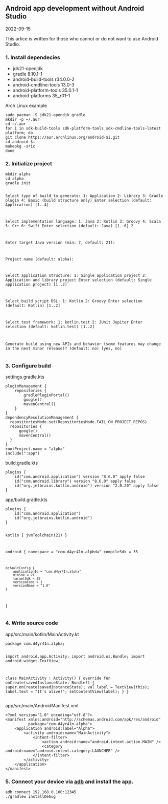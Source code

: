 <h2>Android app development without Android Studio</h2>
<time>2022-09-15</time>
<p>
This artice is written for those who cannot or do not want to use <span class="nowrap">Android Studio</span>.
</p>
<h3>1. Install dependecies</h3>
<ul>
    <li>jdk21-openjdk</li>
    <li>gradle 8.10.1-1</li>
    <li>android-build-tools r34.0.0-2</li>
    <li>android-cmdline-tools 13.0-3</li>
    <li>android-platform-tools 35.0.1-1</li>
    <li>android-platforms 35_r01-1</li>
</ul>
<p>Arch Linux example</p>
<pre><code>sudo pacman -S jdk21-opendjk gradle
mkdir -p ~/.aur
cd ~/.aur
for i in sdk-build-tools sdk-platform-tools sdk-cmdline-tools-latest platform; do
git clone https://aur.archlinux.org/android-$i.git
cd android-$i
makepkg -sric
done
</pre></code>
<h3>2. Initialize project</h3>
<pre><code>mkdir alpha
cd alpha
gradle init

Select type of build to generate:
  1: Application
  2: Library
  3: Gradle plugin
  4: Basic (build structure only)
Enter selection (default: Application) [1..4]

Select implementation language:
  1: Java
  2: Kotlin
  3: Groovy
  4: Scala
  5: C++
  6: Swift
Enter selection (default: Java) [1..6] 2

Enter target Java version (min: 7, default: 21):

Project name (default: alpha):

Select application structure:
  1: Single application project
  2: Application and library project
Enter selection (default: Single application project) [1..2]

Select build script DSL:
  1: Kotlin
  2: Groovy
Enter selection (default: Kotlin) [1..2]

Select test framework:
  1: kotlin.test
  2: JUnit Jupiter
Enter selection (default: kotlin.test) [1..2]

Generate build using new APIs and behavior (some features may change in the next minor release)? (default: no) [yes, no]
</code></pre>
<h3>3. Configure build</h3>
<p>settings.gradle.kts</p>
<pre><code>pluginManagement {
    repositories {
        gradlePluginPortal()
        google()
        mavenCentral()
    }
}
dependencyResolutionManagement {
  repositoriesMode.set(RepositoriesMode.FAIL_ON_PROJECT_REPOS)
  repositories {
      google()
      mavenCentral()
  }
}
rootProject.name = "alpha"
include(":app")
</code></pre>
<p>build.gradle.kts</p>
<pre><code>plugins {
    id("com.android.application") version "8.6.0" apply false
    id("com.android.library") version "8.6.0" apply false
    id("org.jetbrains.kotlin.android") version "2.0.20" apply false
}
</code></pre>
<p>app/build.gradle.kts</p>
<pre><code>plugins {
    id("com.android.application")
    id("org.jetbrains.kotlin.android")
}

kotlin {
    jvmToolchain(21)
}

android {
    namespace = "com.d4yr41n.alphda"
    compileSdk = 35

    defaultConfig {
        applicationId = "com.d4yr41n.alpha"
        minSdk = 21
        targetSdk = 35
        versionCode = 1
        versionName = "1.0"
    }
}
</code></pre>
<h3>4. Write source code</h3>
<p>app/src/main/kotlin/MainActivity.kt</p>
<pre><code>package com.d4yr41n.alpha;

import android.app.Activity;
import android.os.Bundle;
import android.widget.TextView;

class MainActivity : Activity() {
    override fun onCreate(savedInstanceState: Bundle?) {
        super.onCreate(savedInstanceState);
        val label = TextView(this);
        label.text = "It's alive!";
        setContentView(label);
    }
}
</code></pre>
<p>app/src/main/AndroidManifest.xml</p>
<pre><code>&lt;?xml version="1.0" encoding="utf-8"?&gt;
&lt;manifest xmlns:android="http://schemas.android.com/apk/res/android"
          package="com.d4yr41n.alpha"&gt;
    &lt;application android:label="Alpha"&gt;
        &lt;activity android:name="MainActivity"&gt;
            &lt;intent-filter&gt;
                &lt;action android:name="android.intent.action.MAIN" /&gt;
                &lt;category android:name="android.intent.category.LAUNCHER" /&gt;
            &lt;/intent-filter&gt;
        &lt;/activity&gt;
    &lt;/application&gt;
&lt;/manifest&gt;
</code></pre>
<h3>5. Connect your device via <a href="https://developer.android.com/tools/adb">adb</a> and install the app.</h3>
<code><pre>
adb connect 192.168.0.100:12345
./gradlew installDebug
</code></pre>
